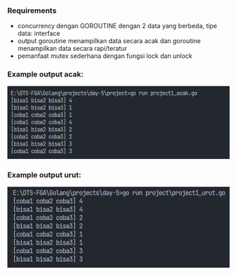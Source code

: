 ### Requirements
- concurrency dengan GOROUTINE dengan 2 data yang berbeda, tipe data: interface
- output goroutine menampilkan data secara acak dan goroutine menampilkan data secara rapi/teratur
- pemanfaat mutex sederhana dengan fungsi lock dan unlock

### Example output acak:
![Example Output Acak](project1_acak_output.png)

### Example output urut:
![Example Output Urut](project1_urut_output.png)